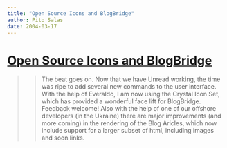 ```yaml
---
title: "Open Source Icons and BlogBridge"
author: Pito Salas
date: 2004-03-17
---
```

# [Open Source Icons and BlogBridge](None)



>>

>> The beat goes on. Now that we have Unread working, the time was ripe to add
several new commands to the user interface. With the help of Everaldo, I am
now using the Crystal Icon Set, which has provided a wonderful face lift for
BlogBridge. Feedback welcome! Also with the help of one of our offshore
developers (in the Ukraine) there are major improvements (and more coming) in
the rendering of the Blog Aricles, which now include support for a larger
subset of html, including images and soon links.


